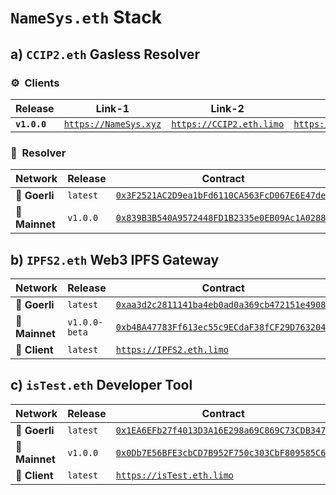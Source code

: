 # `NameSys.eth` Stack

## a) `CCIP2.eth` Gasless Resolver

### ⚙️&nbsp; Clients

| Release | Link-1 | Link-2 | Link-3 |
| -------- | -------- | -------- | -------- |
| **`v1.0.0`** | [`https://NameSys.xyz`](https://namesys.xyz) | [`https://CCIP2.eth.limo`](https://ccip2.eth.limo) | [`https://NameSys.eth.limo`](https://namesys.eth.limo) |

### 📄&nbsp; Resolver

| Network | Release | Contract | 
| -------- | -------- | -------- | 
| 🧪 **Goerli** | `latest` | [`0x3F2521AC2D9ea1bFd6110CA563FcD067E6E47deb`](https://goerli.etherscan.io/address/0x3F2521AC2D9ea1bFd6110CA563FcD067E6E47deb#code) | 
| 🧬 **Mainnet** | `v1.0.0` | [`0x839B3B540A9572448FD1B2335e0EB09Ac1A02885`](https://etherscan.io/address/0x839B3B540A9572448FD1B2335e0EB09Ac1A02885#code) | 

## b) `IPFS2.eth` Web3 IPFS Gateway

| Network | Release | Contract | 
| -------- | -------- | -------- | 
| 🧪 **Goerli** | `latest` | [`0xaa3d2c2811141ba4eb0ad0a369cb472151e49089`](https://goerli.etherscan.io/address/0xaa3d2c2811141ba4eb0ad0a369cb472151e49089#code) | 
| 🧬 **Mainnet** | `v1.0.0-beta` | [`0xb4BA47783Ff613ec55c9ECdaF38fCF29D7632048`](https://etherscan.io/address/0xb4BA47783Ff613ec55c9ECdaF38fCF29D7632048#code) | 
| 🔗 **Client** | `latest` | [`https://IPFS2.eth.limo`](https://ipfs2.eth.limo) |

## c) `isTest.eth` Developer Tool

| Network | Release | Contract | 
| -------- | -------- | -------- |
| 🧪 **Goerli** | `latest` | [`0x1EA6EFb27f4013D3A16E298a69C869C73CDB3479`](https://goerli.etherscan.io/address/0x1EA6EFb27f4013D3A16E298a69C869C73CDB3479#code) | 
| 🧬 **Mainnet** | `v1.0.0` | [`0x0Db7E56BFE3cbCD7B952F750c303CbF809585C6b`](https://etherscan.io/address/0x0Db7E56BFE3cbCD7B952F750c303CbF809585C6b#code) |
| 🔗 **Client** | `latest` | [`https://isTest.eth.limo`](https://istest.eth.limo) |

